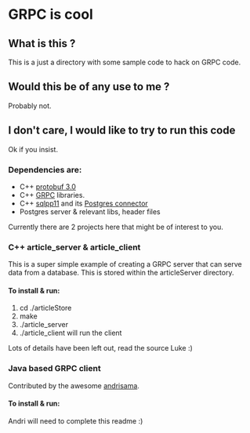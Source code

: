 # GRPC is cool 

## What is this ? 

This is a just a directory with some sample code to hack on GRPC code.

## Would this be of any use to me ?

Probably not.

## I don't care, I would like to try to run this code

Ok if you insist. 

### Dependencies are:

  * C++ [protobuf 3.0](https://github.com/google/protobuf/)   
  * C++ [GRPC](https://github.com/grpc/grpc) libraries.
  * C++ [sqlpp11](https://github.com/rbock/sqlpp11) and its [Postgres connector](http://github.com/matthijs/sqlpp11-connector-postgresql)
  * Postgres server & relevant libs, header files


Currently there are  2 projects here that might be of interest to you.

### C++ article_server & article_client

This is a super simple example of creating a GRPC server that can serve data from a database. This is stored within the articleServer directory. 

#### To install & run:

1. cd ./articleStore
2. make
3. ./article_server
4. ./article_client will run the client 

Lots of details have been left out, read the source Luke :)

### Java based GRPC client

Contributed by the awesome [andrisama](https://github.com/andrisama). 

#### To install & run:

Andri will need to complete this readme :)





